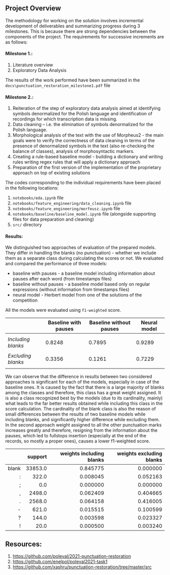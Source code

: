## Project Overview
The methodology for working on the solution involves incremental development of deliverables and summarizing progress during 3 milestones. This is because there are strong dependencies between the components of the project. The requirements for successive increments are as follows:
#### Milestone 1.:
1. Literature overview
2. Exploratory Data Analysis 

The results of the work performed have been summarized in the `docs\punctuation_restoration_milestone1.pdf` file

#### Milestone 2.:
1. Reiteration of the step of exploratory data analysis aimed at identifying symbols denormalized for the Polish language and identification of recordings for which transcription data is missing.
2. Data cleaning – i.e. the elimination of symbols denormalized for the Polish language.
3. Morphological analysis of the text with the use of Morpheus2 - the main goals were to verify the correctness of data cleaning in terms of the presence of denormalized symbols in the text (also re-checking the balance of classes), analysis of morphosyntactic markers.
4. Creating a rule-based baseline model - building a dictionary and writing rules writing regex rules that will apply a dictionary approach
5. Preparation of the first version of the implementation of the proprietary approach on top of existing solutions

The codes corresponding to the individual requirements have been placed in the following locations:
1.	`notebooks/eda.ipynb` file
2.	`notebooks/feature_engineering/data_cleaning.ipynb` file
3.	`notebooks/feature_engineering/morfeusz.ipynb` file
4.	`notebooks/baseline/baseline_model.ipynb` file (alongside supporting files for data preparation and cleaning)
5.	`src/` directory

#### Results:

We distinguished two approaches of evaluation of the prepared models. They differ in handling the blanks (no punctuation)	- whether we include them as a separate class during calculating the scores or not. We evaluated and compared the performance of three models:

* baseline with pauses - a baseline model including information about pauses after each word (from timestamps files)
* baseline without pauses - a baseline model based only on regular expressions (without information from timestamps files)
* neural model - Herbert model from one of the solutions of the competition

All the models were evaluated using `f1-weighted` score.

|                    | Baseline with pauses | Baseline without pauses | Neural model     |
|--------------------|----------------------|-------------------------|------------------|
|                    |                      |                         |                  |
| *Including blanks* | 0.8248               | 0.7895                  | 0.9289           |
|                    |                      |                         |                  |
| *Excluding blanks* | 0.3356               | 0.1261                  | 0.7229           |
|                    |                      |                         |                  |

We can observe that the difference in results between two considered approaches is significant for each of the models, especially in case of the baseline ones. It is caused by the fact that there is a large majority of blanks among the classes and therefore, this class has a great weight assigned. It is also a class recognized best by the models (due to its cardinality, mainly) what leads to the far better results obtained while including this class in the score calculation. The cardinality of the blank class is also the reason of small differences between the results of two baseline models while including blanks, and significantly higher difference while excluding them. In the second approach weight assigned to all the other punctuation marks increases greatly and therefore, resigning from the information about the pauses, which led to fullstops insertion (especially at the end of the records, so mostly a proper ones), causes a lower f1-weighted score.

|       | support | weights including blanks | weights excluding blanks |
|------:|--------:|-------------------------:|-------------------------:|
| blank | 33853.0 |                 0.845775 |                 0.000000 |
|     : |   322.0 |                 0.008045 |                 0.052163 |
|     ; |     0.0 |                 0.000000 |                 0.000000 |
|     , |  2498.0 |                 0.062409 |                 0.404665 |
|     . |  2568.0 |                 0.064158 |                 0.416005 |
|     - |   621.0 |                 0.015515 |                 0.100599 |
|     ? |   144.0 |                 0.003598 |                 0.023327 |
|     ! |    20.0 |                 0.000500 |                 0.003240 |

## Resources:
1. https://github.com/poleval/2021-punctuation-restoration
2. https://github.com/enelpol/poleval2021-task1
3. https://github.com/xashru/punctuation-restoration/tree/master/src
